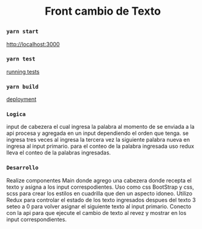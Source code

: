 # <p style="text-align:center">Front cambio de Texto <p>
### `yarn start`
[http://localhost:3000](http://localhost:3000)
### `yarn test`
 [running tests](https://facebook.github.io/create-react-app/docs/running-tests) 

### `yarn build`
 [deployment](https://facebook.github.io/create-react-app/docs/deployment) 


### `Logica`
input de cabezera el cual ingresa la palabra
al momento de se enviada a la api procesa y agregada en un input dependiendo el orden que tenga. se ingresa tres veces al ingresa la tercera vez la siguiente palabra nueva en ingresa al input primario. para el conteo de la palabra ingresada uso redux lleva el conteo de la palabras ingresadas.


### `Desarrollo`
Realize componentes Main donde agrego una cabezera donde recepta el texto y asigna a los input correspodientes. Uso como css BootStrap y css, scss para crear los estilos en cuadrilla que den un aspecto idoneo. Utilizo Redux para controlar el estado de los texto ingresados despues del texto 3 seteo a 0 para volver asignar el siguiente texto al input primario. Conecto con la api para que ejecute el cambio de texto al revez y mostrar en los input correspondientes.
